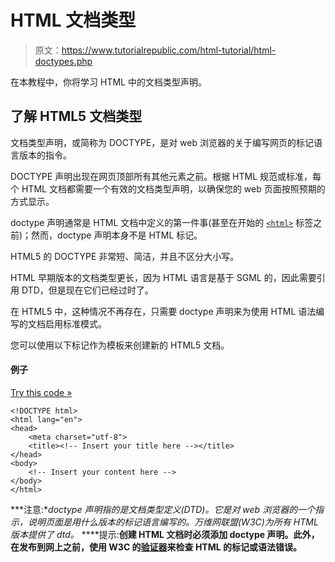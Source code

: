 # HTML 文档类型

> 原文：<https://www.tutorialrepublic.com/html-tutorial/html-doctypes.php>

在本教程中，你将学习 HTML 中的文档类型声明。

## 了解 HTML5 文档类型

文档类型声明，或简称为 DOCTYPE，是对 web 浏览器的关于编写网页的标记语言版本的指令。

DOCTYPE 声明出现在网页顶部所有其他元素之前。根据 HTML 规范或标准，每个 HTML 文档都需要一个有效的文档类型声明，以确保您的 web 页面按照预期的方式显示。

doctype 声明通常是 HTML 文档中定义的第一件事(甚至在开始的 [`<html>`](/html-reference/html-html-tag.php) 标签之前)；然而，doctype 声明本身不是 HTML 标记。

HTML5 的 DOCTYPE 非常短、简洁，并且不区分大小写。

<!DOCTYPE html>

HTML 早期版本的文档类型更长，因为 HTML 语言是基于 SGML 的，因此需要引用 DTD，但是现在它们已经过时了。

在 HTML5 中，这种情况不再存在，只需要 doctype 声明来为使用 HTML 语法编写的文档启用标准模式。

您可以使用以下标记作为模板来创建新的 HTML5 文档。

#### 例子

[Try this code »](../codelab.php?topic=html&file=doctype-declaration "Try this code using online Editor")

```
<!DOCTYPE html>
<html lang="en">
<head>
    <meta charset="utf-8">
    <title><!-- Insert your title here --></title>
</head>
<body>
    <!-- Insert your content here -->
</body>
</html>
```

 ***注意:**doctype 声明指的是文档类型定义(DTD)。它是对 web 浏览器的一个指示，说明页面是用什么版本的标记语言编写的。万维网联盟(W3C)为所有 HTML 版本提供了 dtd。*  ****提示:**创建 HTML 文档时必须添加 doctype 声明。此外，在发布到网上之前，使用 W3C 的[验证器](http://validator.w3.org/)来检查 HTML 的标记或语法错误。**